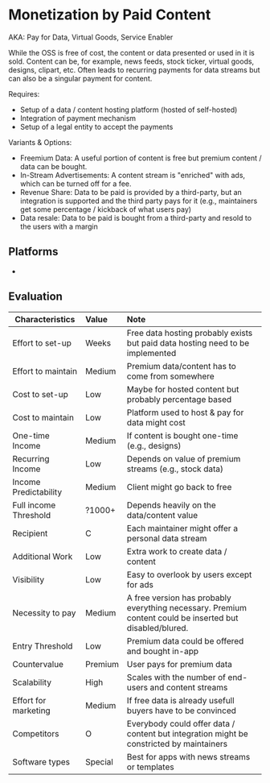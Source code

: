 # Monetization by Paid Content
AKA: Pay for Data, Virtual Goods, Service Enabler

While the OSS is free of cost, the content or data presented or used in it is sold. Content can be, for example, news feeds, stock ticker, virtual goods, designs, clipart, etc. Often leads to recurring payments for data streams but can also be a singular payment for content.

Requires:
* Setup of a data / content hosting platform (hosted of self-hosted)
* Integration of payment mechanism
* Setup of a legal entity to accept the payments

Variants & Options:
* Freemium Data: A useful portion of content is free but premium content / data can be bought.
* In-Stream Advertisements: A content stream is "enriched" with ads, which can be turned off for a fee.
* Revenue Share: Data to be paid is provided by a third-party, but an integration is supported and the third party pays for it (e.g., maintainers get some percentage / kickback of what users pay)
* Data resale: Data to be paid is bought from a third-party and resold to the users with a margin

## Platforms
* 

## Evaluation

| Characteristics                   | Value  | Note |
| --------------------------------- |:------ |:---- |
| Effort to set-up                  | Weeks  | Free data hosting probably exists but paid data hosting need to be implemented
| Effort to maintain                | Medium | Premium data/content has to come from somewhere
| Cost to set-up                    | Low    | Maybe for hosted content but probably percentage based
| Cost to maintain                  | Low    | Platform used to host & pay for data might cost 
| One-time Income                   | Medium | If content is bought one-time (e.g., designs)
| Recurring Income                  | Low    | Depends on value of premium streams (e.g., stock data)
| Income Predictability             | Medium | Client might go back to free
| Full income Threshold             | ?1000+ | Depends heavily on the data/content value
| Recipient                         | C      | Each maintainer might offer a personal data stream
| Additional Work                   | Low    | Extra work to create data / content
| Visibility                        | Low    | Easy to overlook by users except for ads
| Necessity to pay                  | Medium | A free version has probably everything necessary. Premium content could be inserted but disabled/blured.
| Entry Threshold                   | Low    | Premium data could be offered and bought in-app 
| Countervalue                      | Premium| User pays for premium data
| Scalability                       | High   | Scales with the number of end-users and content streams
| Effort for marketing              | Medium | If free data is already usefull buyers have to be convinced
| Competitors                       | O      | Everybody could offer data / content but integration might be constricted by maintainers
| Software types                    | Special| Best for apps with news streams or templates
